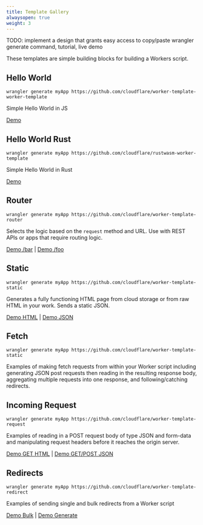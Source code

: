 ```yaml
---
title: Template Gallery
alwaysopen: true
weight: 3
---
```


TODO: implement a design that grants easy access to copy/paste wrangler generate command, tutorial, live demo

These templates are simple building blocks for building a Workers script.

## Hello World
```
wrangler generate myApp https://github.com/cloudflare/worker-template-worker-template
```

Simple Hello World in JS

[Demo](https://cloudflareworkers.com/#6626eb50f7b53c2d42b79d1082b9bd37:https://tutorial.cloudflareworkers.com)

## Hello World Rust
```
wrangler generate myApp https://github.com/cloudflare/rustwasm-worker-template
```

Simple Hello World in Rust

[Demo](https://cloudflareworkers.com/#1992963c14c25bc8dc4c50f4cab740e5:https://tutorial.cloudflareworkers.com)

## Router
```
wrangler generate myApp https://github.com/cloudflare/worker-template-router
```

Selects the logic based on the `request` method and URL. Use with REST APIs or apps that require routing logic.

[Demo /bar](https://cloudflareworkers.com/#6cbbd3ae7d4e928da3502cb9ce11227a:https://tutorial.cloudflareworkers.com/bar) | [Demo /foo](https://cloudflareworkers.com/#6cbbd3ae7d4e928da3502cb9ce11227a:https://tutorial.cloudflareworkers.com/foo)

## Static
```
wrangler generate myApp https://github.com/cloudflare/worker-template-static
```

Generates a fully functioning HTML page from cloud storage or from raw HTML in your work. Sends a static JSON.

[Demo HTML](https://cloudflareworkers.com/#3160870d853b4df56a711621c7bd4ef3:https://tutorial.cloudflareworkers.com/static/html) |
[Demo JSON](https://cloudflareworkers.com/#3160870d853b4df56a711621c7bd4ef3:https://tutorial.cloudflareworkers.com/static/json)

## Fetch
```
wrangler generate myApp https://github.com/cloudflare/worker-template-static
```

Examples of making fetch requests from within your Worker script including generating JSON post requests then reading in the resulting response body, aggregating multiple requests into one response, and following/catching redirects.

## Incoming Request
```
wrangler generate myApp https://github.com/cloudflare/worker-template-request
```
Examples of reading in a POST request body of type JSON and form-data and manipulating request headers before it reaches the origin server.

[Demo GET HTML](http://workers-tooling.cf/demos/fetch/html) |
[Demo GET/POST JSON](http://workers-tooling.cf/demos/fetch/json)

## Redirects
```
wrangler generate myApp https://github.com/cloudflare/worker-template-redirect
```

Examples of sending single and bulk redirects from a Worker script

[Demo Bulk](https://cloudflareworkers.com/#5ab384d18305ff16ee4fe261e63c5cbe:https://tutorial.cloudflareworkers.com/demos/redirect/bulk1) |
[Demo Generate](https://cloudflareworkers.com/#5ab384d18305ff16ee4fe261e63c5cbe:https://tutorial.cloudflareworkers.com/demos/redirect/generate)



